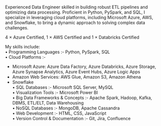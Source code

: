 Experienced Data Engineer skilled in building robust ETL pipelines and optimizing data processing. Proficient in Python, PySpark, and SQL, I specialize in leveraging cloud platforms, including Microsoft Azure, AWS, and Snowflake, to bring a dynamic approach to solving complex data challenges. <br/>

4 × Azure Certified, 1 × AWS Certified and 1 × Databricks Certified <br/>

My skills include: <br/>
• Programming Languages :- Python, PySpark, SQL <br/>
• Cloud Platforms :- 
 - Microsoft Azure: Azure Data Factory, Azure Databricks, Azure Storage, Azure Synapse Analytics, 
 Azure Event Hubs, Azure Logic Apps <br/>
 - Amazon Web Services: AWS Glue, Amazon S3, Amazon Athena <br/>
 - Snowflake <br/>
• SQL Databases :- Microsoft SQL Server, MySQL <br/>
• Visualization Tools :- Microsoft Power BI <br/>
• Big Data Frameworks & Concepts :- Apache Spark, Hadoop, Kafka, DBMS, ETL/ELT, Data 
 Warehousing <br/>
• NoSQL Databases :- MongoDB, Apache Cassandra <br/>
• Web Development :- HTML, CSS, JavaScript <br/>
• Version Control & Documentation :- Git, Jira, Confluence <br/>

<!--
**Neeraj060398/Neeraj060398** is a ✨ _special_ ✨ repository because its `README.md` (this file) appears on your GitHub profile.

Here are some ideas to get you started:

- 🔭 I’m currently working on ...
- 🌱 I’m currently learning ...
- 👯 I’m looking to collaborate on ...
- 🤔 I’m looking for help with ...
- 💬 Ask me about ...
- 📫 How to reach me: ...
- 😄 Pronouns: ...
- ⚡ Fun fact: ...
-->
